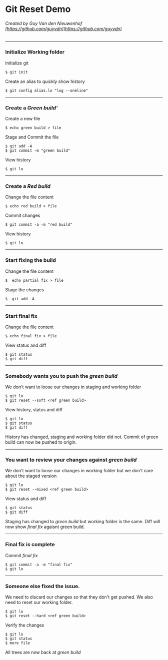# Git Reset Demo

###### Created by Guy Van den Nieuwenhof<br/>[https://github.com/guyvdn](https://github.com/guyvdn)

---

<!-- footer: Guy Van den Nieuwenhof - Advanced Git - Git Reset Demo -->

### Initialize Working folder

Initialize git

```console
$ git init
```

Create an alias to quickly show history

```console
$ git config alias.lo "log --oneline"
```
---

### Create a *Green build'*

Create a new file

```console
$ echo green build > file
```
Stage and Commit the file

```console
$ git add -A
$ git commit -m "green build"
```
View history

```console
$ git lo
```
---

### Create a *Red build*

Change the file content

```console
$ echo red build > file
```

Commit changes

```console
$ git commit -a -m "red build"
```

View history

```console
$ git lo
```

---

### Start fixing the build

Change the file content

```console
$  echo partial fix > file
```

Stage the changes

```console
$  git add -A
```

---

### Start final fix

Change the file content

```console
$ echo final fix > file
```

View status and diff

```console
$ git status
$ git diff
```
---

### Somebody wants you to push the *green build*

We don't want to loose our changes in staging and working folder

```console
$ git lo
$ git reset --soft <ref green build>
```

View history, status and diff

```console
$ git lo
$ git status
$ git diff
```

History has changed, staging and working folder did not.
Commit of green build can now be pushed to origin.

---

### You want to review your changes against *green build*

We don't want to loose our changes in working folder but we don't care about the staged version

```console
$ git lo
$ git reset --mixed <ref green build>
```

View status and diff

```console
$ git status
$ git diff
```
Staging has changed to *green build* but working folder is the same.
Diff will now show *final fix* agaisnt green build.

---

### Final fix is complete

Commit *final fix*

```console
$ git commit -a -m "final fix"
$ git lo
```

---

### Someone else fixed the issue. 
We need to discard our changes so that they don't get pushed. 
We also need to reset our working folder.

```console
$ git lo
$ git reset --hard <ref green build>
```

 Verify the changes
```console
$ git lo
$ git status
$ more file
```

All trees are now back at *green build*

